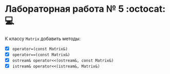 # Лабораторная работа № 5 :octocat: :computer:
К классу `Matrix` добавить методы:
- [x] `operator=(const Matrix&)`
- [x] `operator==(const Matrix&)`
- [x] `ostream& operator<<(ostream&, const Matrix&)`
- [x] `istream& operator<<(istream&, Matrix&)`
